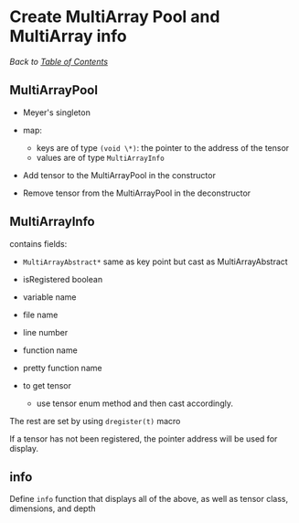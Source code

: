# Create MultiArray Pool and MultiArray info

_Back to [Table of Contents](../README.md)_

## MultiArrayPool

* Meyer's singleton
* map:
   * keys are of type ```(void \*)```: the pointer to the address of the tensor
   * values are of type ```MultiArrayInfo```

* Add tensor to the MultiArrayPool in the constructor
* Remove tensor from the MultiArrayPool in the deconstructor


## MultiArrayInfo

contains fields:
* ```MultiArrayAbstract*```  same as key point but cast as MultiArrayAbstract
* isRegistered boolean 
* variable name
* file name 
* line number
* function name
* pretty function name

* to get tensor 
   * use tensor enum method and then cast accordingly.

The rest are set by using ```dregister(t)``` macro

If a tensor has not been registered, the pointer address will be used for display.

## info

Define ```info``` function that displays all of the above, as well as tensor class, dimensions, and depth

   

